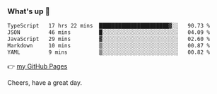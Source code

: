 ### What's up 👋

<!--START_SECTION:waka-->

```txt
TypeScript   17 hrs 22 mins  ██████████████████████▓░░   90.73 %
JSON         46 mins         █░░░░░░░░░░░░░░░░░░░░░░░░   04.09 %
JavaScript   29 mins         ▓░░░░░░░░░░░░░░░░░░░░░░░░   02.60 %
Markdown     10 mins         ▒░░░░░░░░░░░░░░░░░░░░░░░░   00.87 %
YAML         9 mins          ▒░░░░░░░░░░░░░░░░░░░░░░░░   00.82 %
```

<!--END_SECTION:waka-->

👉 [my GitHub Pages](https://ykzhukian.github.io)

Cheers, have a great day.

